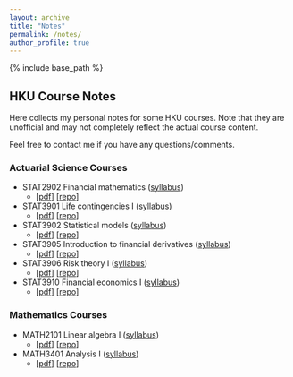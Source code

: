```yaml
---
layout: archive
title: "Notes"
permalink: /notes/
author_profile: true
---
```


{% include base_path %}

## HKU Course Notes
Here collects my personal notes for some HKU courses. Note that they are
unofficial and may not completely reflect the actual course content.

Feel free to contact me if you have any questions/comments.

### Actuarial Science Courses
* STAT2902 Financial mathematics ([syllabus](https://webapp.science.hku.hk/sr4/servlet/enquiry?Type=Course&course_code=STAT2902))
   * [[pdf](/files/stat2902-study-notes.pdf)] [[repo](https://github.com/leochiukl/HKU-STAT2902-notes)]
* STAT3901 Life contingencies I ([syllabus](https://webapp.science.hku.hk/sr4/servlet/enquiry?Type=Course&course_code=STAT3901))
   * [[pdf](/files/stat3901-study-notes.pdf)] [[repo](https://github.com/leochiukl/HKU-STAT3901-notes)]
* STAT3902 Statistical models ([syllabus](https://webapp.science.hku.hk/sr4/servlet/enquiry?Type=Course&course_code=STAT3902))
   * [[pdf](/files/stat3902-study-notes.pdf)] [[repo](https://github.com/leochiukl/HKU-STAT3902-notes)]
* STAT3905 Introduction to financial derivatives ([syllabus](https://webapp.science.hku.hk/sr4/servlet/enquiry?Type=Course&course_code=STAT3905))
   * [[pdf](/files/stat3905-study-notes.pdf)] [[repo](https://github.com/leochiukl/HKU-STAT3905-notes)]
* STAT3906 Risk theory I ([syllabus](https://webapp.science.hku.hk/sr4/servlet/enquiry?Type=Course&course_code=STAT3906))
   * [[pdf](/files/stat3906-study-notes.pdf)] [[repo](https://github.com/leochiukl/HKU-STAT3906-notes)]
* STAT3910 Financial economics I ([syllabus](https://webapp.science.hku.hk/sr4/servlet/enquiry?Type=Course&course_code=STAT3910))
   * [[pdf](/files/stat3910-study-notes.pdf)] [[repo](https://github.com/leochiukl/HKU-STAT3910-notes)]

### Mathematics Courses
* MATH2101 Linear algebra I ([syllabus](https://webapp.science.hku.hk/sr4/servlet/enquiry?Type=Course&course_code=MATH2101))
   * [[pdf](/files/math2101-study-notes.pdf)] [[repo](https://github.com/leochiukl/HKU-MATH2101-notes)]
* MATH3401 Analysis I ([syllabus](https://webapp.science.hku.hk/sr4/servlet/enquiry?Type=Course&course_code=MATH3401))
   * [[pdf](/files/math3401-study-notes.pdf)] [[repo](https://github.com/leochiukl/HKU-MATH3401-notes)]
